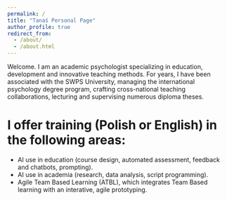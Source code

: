 ```yaml
---
permalink: /
title: "Tanaś Personal Page"
author_profile: true
redirect_from: 
  - /about/
  - /about.html
---
```


Welcome. I am an academic psychologist specializing in education, development and innovative teaching methods. For years, I have been associated with the SWPS University, managing the international psychology degree program, crafting cross-national teaching collaborations, lecturing and supervising numerous diploma theses. 

I offer training (Polish or English) in the following areas:
======

- AI use in education (course design, automated assessment, feedback and chatbots, prompting).
- AI use in academia (research, data analysis, script programming).
- Agile Team Based Learning (ATBL), which integrates Team Based learning with an interative, agile prototyping.
